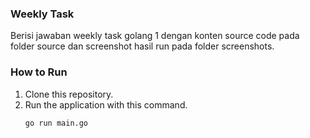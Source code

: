 ### Weekly Task
Berisi jawaban weekly task golang 1 dengan konten source code pada folder source dan screenshot hasil run pada folder screenshots.
### How to Run
1. Clone this repository.
2. Run the application with this command.
   ```shell
   go run main.go
   ```